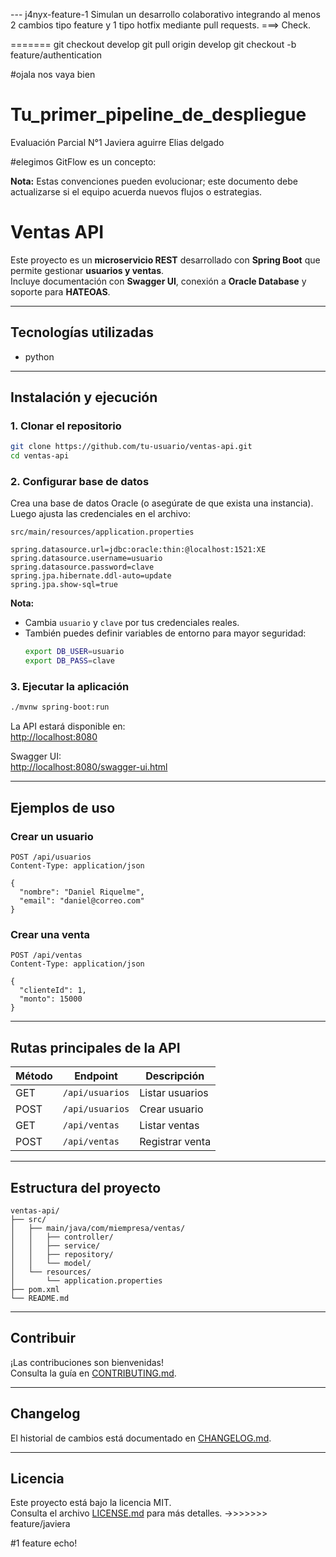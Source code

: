 --- j4nyx-feature-1
Simulan un desarrollo colaborativo integrando al menos 2 cambios tipo feature y 1 tipo hotfix mediante pull requests. ===> Check.

=======
git checkout develop
git pull origin develop
git checkout -b feature/authentication

#ojala nos vaya bien 
# Tu_primer_pipeline_de_despliegue
Evaluación Parcial N°1 Javiera aguirre Elias delgado



#elegimos GitFlow es un concepto:


**Nota:** Estas convenciones pueden evolucionar; este documento debe actualizarse si el equipo acuerda nuevos flujos o estrategias.


#  Ventas API

Este proyecto es un **microservicio REST** desarrollado con **Spring Boot** que permite gestionar **usuarios y ventas**.  
Incluye documentación con **Swagger UI**, conexión a **Oracle Database** y soporte para **HATEOAS**.

---

## Tecnologías utilizadas

- python

---

## Instalación y ejecución

### 1. Clonar el repositorio
```bash
git clone https://github.com/tu-usuario/ventas-api.git
cd ventas-api
```

### 2. Configurar base de datos

Crea una base de datos Oracle (o asegúrate de que exista una instancia).  
Luego ajusta las credenciales en el archivo:

`src/main/resources/application.properties`

```properties
spring.datasource.url=jdbc:oracle:thin:@localhost:1521:XE
spring.datasource.username=usuario
spring.datasource.password=clave
spring.jpa.hibernate.ddl-auto=update
spring.jpa.show-sql=true
```

**Nota:**  
- Cambia `usuario` y `clave` por tus credenciales reales.  
- También puedes definir variables de entorno para mayor seguridad:
  ```bash
  export DB_USER=usuario
  export DB_PASS=clave
  ```

### 3. Ejecutar la aplicación
```bash
./mvnw spring-boot:run
```

La API estará disponible en:  
 [http://localhost:8080](http://localhost:8080)

Swagger UI:  
 [http://localhost:8080/swagger-ui.html](http://localhost:8080/swagger-ui.html)

---

##  Ejemplos de uso

### Crear un usuario
```http
POST /api/usuarios
Content-Type: application/json

{
  "nombre": "Daniel Riquelme",
  "email": "daniel@correo.com"
}
```

### Crear una venta
```http
POST /api/ventas
Content-Type: application/json

{
  "clienteId": 1,
  "monto": 15000
}
```

---

##  Rutas principales de la API

| Método | Endpoint        | Descripción                  |
|--------|-----------------|------------------------------|
| GET    | `/api/usuarios` | Listar usuarios              |
| POST   | `/api/usuarios` | Crear usuario                |
| GET    | `/api/ventas`   | Listar ventas                |
| POST   | `/api/ventas`   | Registrar venta              |

---

## Estructura del proyecto
```
ventas-api/
├── src/
│   ├── main/java/com/miempresa/ventas/
│   │   ├── controller/
│   │   ├── service/
│   │   ├── repository/
│   │   └── model/
│   └── resources/
│       └── application.properties
├── pom.xml
└── README.md
```

---

## Contribuir
¡Las contribuciones son bienvenidas!  
Consulta la guía en [CONTRIBUTING.md](CONTRIBUTING.md).

---

##  Changelog
El historial de cambios está documentado en [CHANGELOG.md](CHANGELOG.md).

---

##  Licencia
Este proyecto está bajo la licencia MIT.  
Consulta el archivo [LICENSE.md](LICENSE.md) para más detalles.
->>>>>>> feature/javiera

#1 feature echo!

